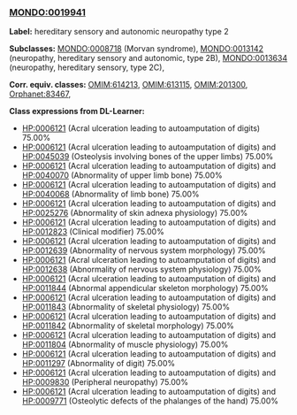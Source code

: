 
### [MONDO:0019941](http://purl.obolibrary.org/obo/MONDO_0019941)
**Label:** hereditary sensory and autonomic neuropathy type 2

**Subclasses:** [MONDO:0008718](http://purl.obolibrary.org/obo/MONDO_0008718) (Morvan syndrome), [MONDO:0013142](http://purl.obolibrary.org/obo/MONDO_0013142) (neuropathy, hereditary sensory and autonomic, type 2B), [MONDO:0013634](http://purl.obolibrary.org/obo/MONDO_0013634) (neuropathy, hereditary sensory, type 2C), 

**Corr. equiv. classes:** [OMIM:614213](http://purl.obolibrary.org/obo/OMIM_614213), [OMIM:613115](http://purl.obolibrary.org/obo/OMIM_613115), [OMIM:201300](http://purl.obolibrary.org/obo/OMIM_201300), [Orphanet:83467](http://www.orpha.net/ORDO/Orphanet_83467), 

**Class expressions from DL-Learner:**

- [HP:0006121](http://purl.obolibrary.org/obo/HP_0006121) (Acral ulceration leading to autoamputation of digits) 75.00%
- [HP:0006121](http://purl.obolibrary.org/obo/HP_0006121) (Acral ulceration leading to autoamputation of digits) and [HP:0045039](http://purl.obolibrary.org/obo/HP_0045039) (Osteolysis involving bones of the upper limbs) 75.00%
- [HP:0006121](http://purl.obolibrary.org/obo/HP_0006121) (Acral ulceration leading to autoamputation of digits) and [HP:0040070](http://purl.obolibrary.org/obo/HP_0040070) (Abnormality of upper limb bone) 75.00%
- [HP:0006121](http://purl.obolibrary.org/obo/HP_0006121) (Acral ulceration leading to autoamputation of digits) and [HP:0040068](http://purl.obolibrary.org/obo/HP_0040068) (Abnormality of limb bone) 75.00%
- [HP:0006121](http://purl.obolibrary.org/obo/HP_0006121) (Acral ulceration leading to autoamputation of digits) and [HP:0025276](http://purl.obolibrary.org/obo/HP_0025276) (Abnormality of skin adnexa physiology) 75.00%
- [HP:0006121](http://purl.obolibrary.org/obo/HP_0006121) (Acral ulceration leading to autoamputation of digits) and [HP:0012823](http://purl.obolibrary.org/obo/HP_0012823) (Clinical modifier) 75.00%
- [HP:0006121](http://purl.obolibrary.org/obo/HP_0006121) (Acral ulceration leading to autoamputation of digits) and [HP:0012639](http://purl.obolibrary.org/obo/HP_0012639) (Abnormality of nervous system morphology) 75.00%
- [HP:0006121](http://purl.obolibrary.org/obo/HP_0006121) (Acral ulceration leading to autoamputation of digits) and [HP:0012638](http://purl.obolibrary.org/obo/HP_0012638) (Abnormality of nervous system physiology) 75.00%
- [HP:0006121](http://purl.obolibrary.org/obo/HP_0006121) (Acral ulceration leading to autoamputation of digits) and [HP:0011844](http://purl.obolibrary.org/obo/HP_0011844) (Abnormal appendicular skeleton morphology) 75.00%
- [HP:0006121](http://purl.obolibrary.org/obo/HP_0006121) (Acral ulceration leading to autoamputation of digits) and [HP:0011843](http://purl.obolibrary.org/obo/HP_0011843) (Abnormality of skeletal physiology) 75.00%
- [HP:0006121](http://purl.obolibrary.org/obo/HP_0006121) (Acral ulceration leading to autoamputation of digits) and [HP:0011842](http://purl.obolibrary.org/obo/HP_0011842) (Abnormality of skeletal morphology) 75.00%
- [HP:0006121](http://purl.obolibrary.org/obo/HP_0006121) (Acral ulceration leading to autoamputation of digits) and [HP:0011804](http://purl.obolibrary.org/obo/HP_0011804) (Abnormality of muscle physiology) 75.00%
- [HP:0006121](http://purl.obolibrary.org/obo/HP_0006121) (Acral ulceration leading to autoamputation of digits) and [HP:0011297](http://purl.obolibrary.org/obo/HP_0011297) (Abnormality of digit) 75.00%
- [HP:0006121](http://purl.obolibrary.org/obo/HP_0006121) (Acral ulceration leading to autoamputation of digits) and [HP:0009830](http://purl.obolibrary.org/obo/HP_0009830) (Peripheral neuropathy) 75.00%
- [HP:0006121](http://purl.obolibrary.org/obo/HP_0006121) (Acral ulceration leading to autoamputation of digits) and [HP:0009771](http://purl.obolibrary.org/obo/HP_0009771) (Osteolytic defects of the phalanges of the hand) 75.00%


